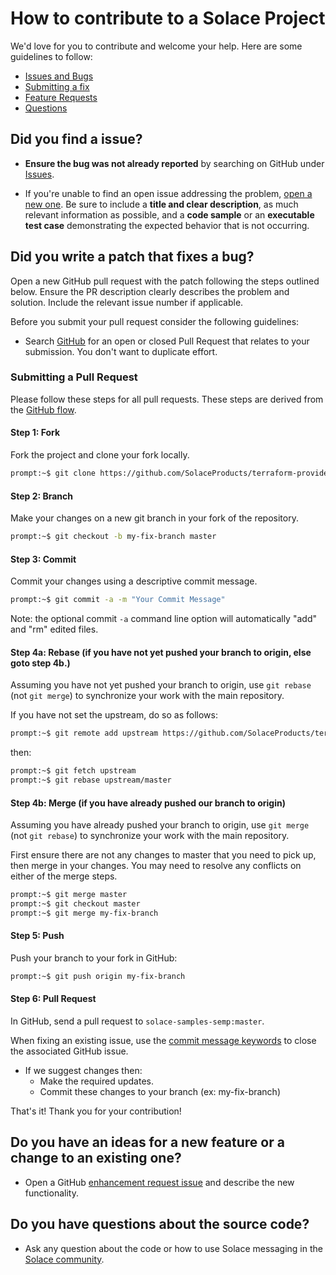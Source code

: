 # How to contribute to a Solace Project

We'd love for you to contribute and welcome your help. Here are some guidelines to follow:

- [Issues and Bugs](#issue)
- [Submitting a fix](#submitting)
- [Feature Requests](#features)
- [Questions](#questions)

## <a name="issue"></a> Did you find a issue?

- **Ensure the bug was not already reported** by searching on GitHub under [Issues](https://github.com/SolaceProducts/terraform-provider-solacebrokerappliance/issues).

- If you're unable to find an open issue addressing the problem, [open a new one](https://github.com/SolaceProducts/terraform-provider-solacebrokerappliance/issues). Be sure to include a **title and clear description**, as much relevant information as possible, and a **code sample** or an **executable test case** demonstrating the expected behavior that is not occurring.

## <a name="submitting"></a> Did you write a patch that fixes a bug?

Open a new GitHub pull request with the patch following the steps outlined below. Ensure the PR description clearly describes the problem and solution. Include the relevant issue number if applicable.

Before you submit your pull request consider the following guidelines:

- Search [GitHub](/https://github.com/SolaceProducts/terraform-provider-solacebrokerappliance/pulls) for an open or closed Pull Request
  that relates to your submission. You don't want to duplicate effort.

### Submitting a Pull Request

Please follow these steps for all pull requests. These steps are derived from the [GitHub flow](https://help.github.com/articles/github-flow/).

#### Step 1: Fork

Fork the project and clone your fork
locally.

```sh
prompt:~$ git clone https://github.com/SolaceProducts/terraform-provider-solacebrokerappliance
```

#### Step 2: Branch

Make your changes on a new git branch in your fork of the repository.

```sh
prompt:~$ git checkout -b my-fix-branch master
```

#### Step 3: Commit

Commit your changes using a descriptive commit message.

```sh
prompt:~$ git commit -a -m "Your Commit Message"
```

Note: the optional commit `-a` command line option will automatically "add" and "rm" edited files.

#### Step 4a: Rebase (if you have not yet pushed your branch to origin, else goto step 4b.)

Assuming you have not yet pushed your branch to origin, use `git rebase` (not `git merge`) to synchronize your work with the main
repository.

If you have not set the upstream, do so as follows:

```sh
prompt:~$ git remote add upstream https://github.com/SolaceProducts/terraform-provider-solacebrokerappliance
```

then:

```sh
prompt:~$ git fetch upstream
prompt:~$ git rebase upstream/master
```

#### Step 4b: Merge (if you have already pushed our branch to origin)

Assuming you have already pushed your branch to origin, use `git merge` (not `git rebase`) to synchronize your work with the main
repository.

First ensure there are not any changes to master that you need to pick up, then merge in your changes.
You may need to resolve any conflicts on either of the merge steps.

```sh
prompt:~$ git merge master
prompt:~$ git checkout master
prompt:~$ git merge my-fix-branch
```


#### Step 5: Push

Push your branch to your fork in GitHub:

```sh
prompt:~$ git push origin my-fix-branch
```

#### Step 6: Pull Request

In GitHub, send a pull request to `solace-samples-semp:master`.

When fixing an existing issue, use the [commit message keywords](https://help.github.com/articles/closing-issues-via-commit-messages/) to close the associated GitHub issue.

- If we suggest changes then:
  - Make the required updates.
  - Commit these changes to your branch (ex: my-fix-branch)

That's it! Thank you for your contribution!

## <a name="features"></a> **Do you have an ideas for a new feature or a change to an existing one?**

- Open a GitHub [enhancement request issue](https://github.com/SolaceProducts/terraform-provider-solacebrokerappliance/issues) and describe the new functionality.

##  <a name="questions"></a> Do you have questions about the source code?

- Ask any question about the code or how to use Solace messaging in the [Solace community](http://dev.solace.com/community/).
